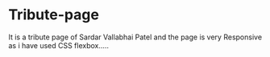 # Tribute-page
It is a tribute page of Sardar Vallabhai Patel and the page is very Responsive as i have used CSS flexbox.....
